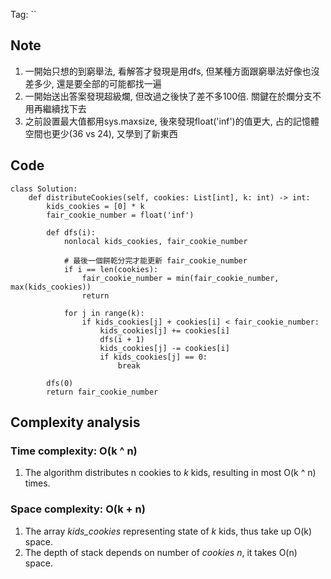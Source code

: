 Tag: ``
## Note
1. 一開始只想的到窮舉法, 看解答才發現是用dfs, 但某種方面跟窮舉法好像也沒差多少, 還是要全部的可能都找一遍
2. 一開始送出答案發現超級爛, 但改過之後快了差不多100倍. 關鍵在於爛分支不用再繼續找下去
3. 之前設置最大值都用sys.maxsize, 後來發現float('inf')的值更大, 占的記憶體空間也更少(36 vs 24), 又學到了新東西

## Code
    class Solution:
        def distributeCookies(self, cookies: List[int], k: int) -> int:
            kids_cookies = [0] * k
            fair_cookie_number = float('inf')
    
            def dfs(i):
                nonlocal kids_cookies, fair_cookie_number
    
                # 最後一個餅乾分完才能更新 fair_cookie_number
                if i == len(cookies):
                    fair_cookie_number = min(fair_cookie_number, max(kids_cookies))
                    return
                
                for j in range(k):
                    if kids_cookies[j] + cookies[i] < fair_cookie_number:
                        kids_cookies[j] += cookies[i]
                        dfs(i + 1)
                        kids_cookies[j] -= cookies[i]
                        if kids_cookies[j] == 0:
                            break
    
            dfs(0)
            return fair_cookie_number
        
## Complexity analysis
### Time complexity: O(k ^ n)
1. The algorithm distributes n cookies to *k* kids, resulting in most O(k ^ n) times.

### Space complexity: O(k + n)
1. The array *kids_cookies* representing state of *k* kids, thus take up O(k) space.
2. The depth of stack depends on number of *cookies* *n*, it takes O(n) space.

